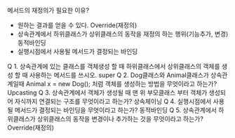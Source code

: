 메서드의 재정의가 필요한 이유?
- 원하는 결과를 얻을 수 있다.
Override(재정의)
- 상속관계에서 하위클래스가 상위클래스의 동작을 재정의 하는 행위(기능추가, 변경)
동적바인딩
- 실행시점에서 사용될 메서드가 결정되는 바인딩

Q 1. 상속관계에 있는 클래스를 객체생성 할 때 하위클래스에서 상위클래스의 객체를 생성 할 때 사용하는 메서드를 쓰시오.
	super
Q 2. Dog클래스와 Animal클래스가 상속관계일때 Animal x = new Dog(); 처럼 객체를 생성하는 방법을 무엇이라고 하는가?
	Upcasting
Q 3. 상속관계에서 객체가 생성될 때 맨 위 부모클래스 부터 객체가 생성되어 자식까지 연결되는 구조를 무엇이라고 하는가?
	상속체이닝
Q 4. 실행시점에서 사용될 메서드가 결정되는 바인딩을 무엇이라고 하는가?
	동적바인딩
Q 5. 상속관계에서 하위클래스가 상위클래스의 동작을 변경이나 추가하는 것을 무엇이라고 하는가?
	Override(재정의)